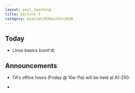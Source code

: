 ```yaml
---
layout: post_teaching
title: Lecture 3
category: biostat203bwinter2020
---
```


## Today

- Linux basics (cont'd)  

## Announcements

- TA's office hours (Friday @ 10a-11a) will be held at A1-250.

- 
